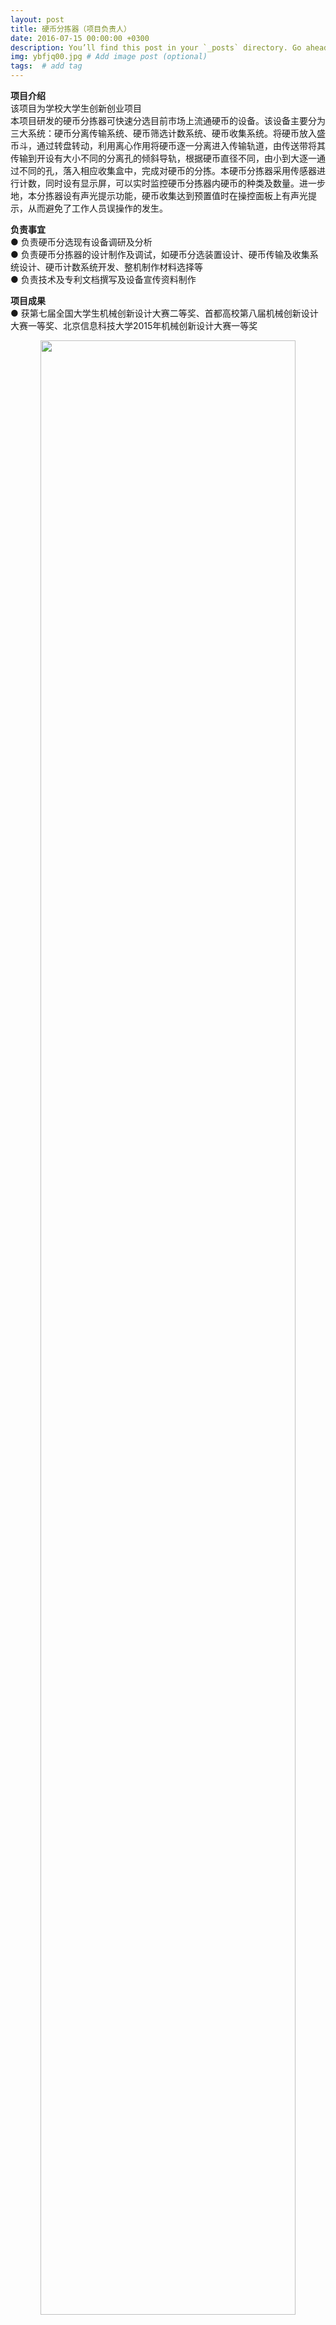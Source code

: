 ```yaml
---
layout: post
title: 硬币分拣器（项目负责人）
date: 2016-07-15 00:00:00 +0300
description: You’ll find this post in your `_posts` directory. Go ahead and edit it and re-build the site to see your changes. # Add post description (optional)
img: ybfjq00.jpg # Add image post (optional)
tags:  # add tag
---
```

**项目介绍**  
该项目为学校大学生创新创业项目  
本项目研发的硬币分拣器可快速分选目前市场上流通硬币的设备。该设备主要分为三大系统：硬币分离传输系统、硬币筛选计数系统、硬币收集系统。将硬币放入盛币斗，通过转盘转动，利用离心作用将硬币逐一分离进入传输轨道，由传送带将其传输到开设有大小不同的分离孔的倾斜导轨，根据硬币直径不同，由小到大逐一通过不同的孔，落入相应收集盒中，完成对硬币的分拣。本硬币分拣器采用传感器进行计数，同时设有显示屏，可以实时监控硬币分拣器内硬币的种类及数量。进一步地，本分拣器设有声光提示功能，硬币收集达到预置值时在操控面板上有声光提示，从而避免了工作人员误操作的发生。

**负责事宜**   
●  负责硬币分选现有设备调研及分析  
●  负责硬币分拣器的设计制作及调试，如硬币分选装置设计、硬币传输及收集系统设计、硬币计数系统开发、整机制作材料选择等  
●  负责技术及专利文档撰写及设备宣传资料制作

**项目成果**   
●  获第七届全国大学生机械创新设计大赛二等奖、首都高校第八届机械创新设计大赛一等奖、北京信息科技大学2015年机械创新设计大赛一等奖  
<div align="center"><img width="90%" height="90%" src="{{site.baseurl}}/assets/img/ybfjq01.jpg"/></div>
<div align="center"><img width="100%" height="100%" src="{{site.baseurl}}/assets/img/ybfjqzp02.png"/></div>

●  申请专利: 一种硬币分拣器 [(专利号 CN201620773240.X)](http://www.innojoy.com/patent/patent.html?docno=CN201620773240.X&trsdb=syxx&showList=true/ "With a Title")  
●  参加第三届北京市大学生创新创业教育成果展示与经验交流会  
<div align="center"><img width="35%" height="35%" src="{{site.baseurl}}/assets/img/ybfjq03.JPG"/></div>


**硬币分拣器视频**  
<iframe width="100%" height="600" src="https://player.bilibili.com/player.html?aid=60565018&cid=105432677&page=1" frameborder="0" allow="autoplay; encrypted-media" allowfullscreen></iframe>


